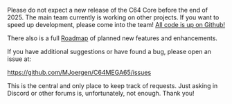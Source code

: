 Please do not expect a new release of the C64 Core before the end of 2025. The main team currently is working on other projects. If you want to speed up development, please come into the team! [All code is up on Github!](https://github.com/MJoergen/C64MEGA65)

There also is a full [Roadmap](https://github.com/MJoergen/C64MEGA65/blob/master/ROADMAP.md) of planned new features and enhancements.

If you have additional suggestions or have found a bug, please open an issue at:

https://github.com/MJoergen/C64MEGA65/issues

This is the central and only place to keep track of requests. Just asking in Discord or other forums is, unfortunately, not enough. Thank you!
